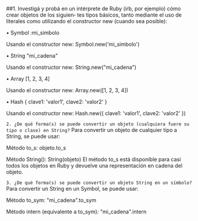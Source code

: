 ##1. Investigá y probá en un intérprete de Ruby (irb, por ejemplo) cómo crear objetos de los siguien‑ 
tes tipos básicos, tanto mediante el uso de literales como utilizando el constructor new (cuando
sea posible):

• Symbol
:mi_simbolo

Usando el constructor new:
Symbol.new('mi_simbolo')

• String
"mi_cadena"

Usando el constructor new:
String.new("mi_cadena")

• Array
[1, 2, 3, 4]

Usando el constructor new:
Array.new([1, 2, 3, 4])

• Hash
{ clave1: 'valor1', clave2: 'valor2' }

Usando el constructor new:
Hash.new({ clave1: 'valor1', clave2: 'valor2' })

```2. ¿De qué forma(s) se puede convertir un objeto (cualquiera fuere su tipo o clase) en String?```
Para convertir un objeto de cualquier tipo a String, se puede usar:

Método to_s:
objeto.to_s

Método String():
String(objeto)
El método to_s está disponible para casi todos los objetos en Ruby y devuelve una representación en cadena del objeto.

```3. ¿De qué forma(s) se puede convertir un objeto String en un símbolo?```
Para convertir un String en un Symbol, se puede usar:

Método to_sym:
"mi_cadena".to_sym

Método intern (equivalente a to_sym):
"mi_cadena".intern
